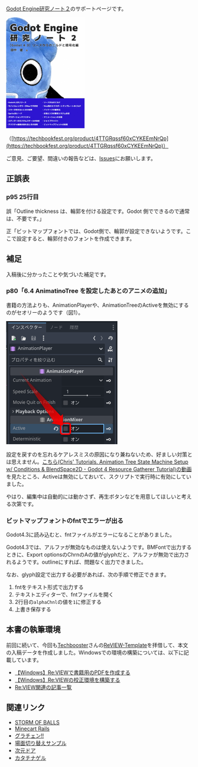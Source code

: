 [Godot Engine研究ノート２](https://techbookfest.org/product/4TTGRqssf60xCYKEEmNrQp)のサポートページです。

<a href="https://techbookfest.org/product/4TTGRqssf60xCYKEEmNrQp">
<img src="images/cover.png" alt="Godot Engine研究ノート２" style="height: 300px">
</a>

（[https://techbookfest.org/product/4TTGRqssf60xCYKEEmNrQp](https://techbookfest.org/product/4TTGRqssf60xCYKEEmNrQp)）


ご意見、ご要望、間違いの報告などは、[Issues](https://github.com/am1tanaka/GodotResearchNoteBook2/issues)にお願いします。

## 正誤表

### p95 25行目

誤「Outline thickness は、輪郭を付ける設定です。Godot 側でできるので通常は、不要です。」

正「ビットマップフォントでは、Godot側で、輪郭が設定できないようです。ここで設定すると、輪郭付きのフォントを作成できます。

## 補足

入稿後に分かったことや気づいた補足です。

### p80「6.4 AnimatinoTree を設定したあとのアニメの追加」

書籍の方法よりも、AnimationPlayerや、AnimationTreeのActiveを無効にするのがセオリーのようです（図1）。

![図1. AnimationPlayerのActiveを無効](images/img00.png)

設定を戻すのを忘れるケアレスミスの原因になり兼ねないため、好ましい対策とは思えません。[こちら(Chris' Tutorials. Animation Tree State Machine Setup w/ Conditions & BlendSpace2D - Godot 4 Resource Gatherer Tutorial)の動画](https://youtu.be/WrMORzl3g1U?feature=shared)を見たところ、Activeは無効にしておいて、スクリプトで実行時に有効にしていました。

やはり、編集中は自動的には動かさず、再生ボタンなどを用意してほしいと考える次第です。

### ビットマップフォントのfntでエラーが出る

Godot4.3に読み込むと、fntファイルがエラーになることがありました。

Godot4.3では、アルファが無効なものは使えないようです。BMFontで出力するときに、Export optionsのChrnのAの値がglyphだと、アルファが無効で出力されるようです。outlineにすれば、問題なく出力できました。

なお、glyph設定で出力する必要があれば、次の手順で修正できます。

1. fntをテキスト形式で出力する
2. テキストエディターで、fntファイルを開く
3. 2行目の`alphaChnl`の値を`1`に修正する
4. 上書き保存する


## 本書の執筆環境

前回に続いて、今回も[Techbooster](https://techbooster.booth.pm/)さんの[ReVIEW-Template](https://github.com/TechBooster/ReVIEW-Template)を拝借して、本文の入稿データを作成しました。Windowsでの環境の構築については、以下に記載しています。

- [【Windows】Re:VIEWで書籍用のPDFを作成する](https://am1tanaka.hatenablog.com/entry/2023/09/15/235402)
- [【Windows】Re:VIEWの校正環境を構築する](https://am1tanaka.hatenablog.com/entry/2023/09/23/223924)
- [Re:VIEW関連の記事一覧](https://am1tanaka.hatenablog.com/archive/category/Re%3AVIEW)

## 関連リンク
- [STORM OF BALLS](https://am1tanaka.itch.io/storm-of-balls)
- [Minecart Rails](https://am1tanaka.itch.io/minecart-rails)
- [グラチェン!!](https://godotplayer.com/games/grachan)
- [場面切り替えサンプル](https://github.com/am1tanaka/ChangeSceneSample)
- [次元ドア](https://itch.io/jam/brackeys-11/rate/2524745)
- [カタチナゲル](https://am1.games/katachi/)
